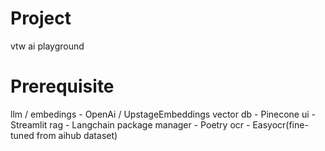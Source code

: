 # Project
vtw ai playground

# Prerequisite
llm / embedings - OpenAi / UpstageEmbeddings
vector db - Pinecone
ui - Streamlit
rag - Langchain
package manager - Poetry
ocr - Easyocr(fine-tuned from aihub dataset)
